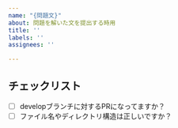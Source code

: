 ```yaml
---
name: "{問題文}"
about: 問題を解いた文を提出する時用
title: ''
labels: ''
assignees: ''

---
```


## チェックリスト
- [ ] developブランチに対するPRになってますか？
- [ ] ファイル名やディレクトリ構造は正しいですか？
